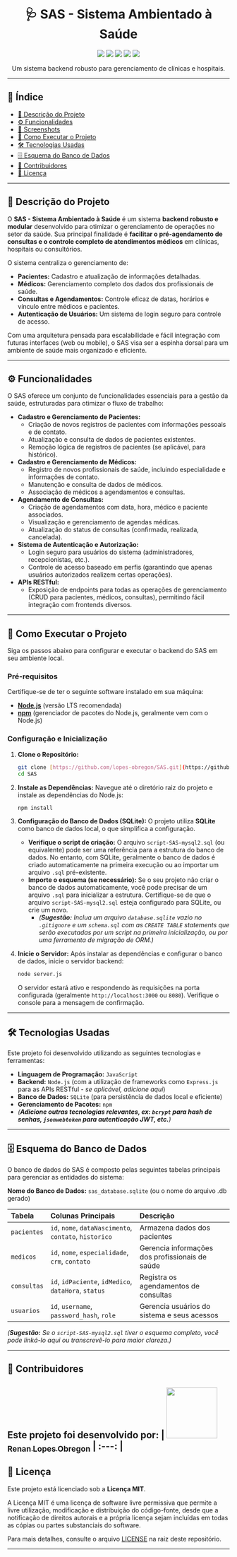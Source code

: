 <h1 align="center">🩺 SAS - Sistema Ambientado à Saúde</h1>

<p align="center">
  <img src="https://img.shields.io/static/v1?label=STATUS&message=EM%20DESENVOLVIMENTO&color=yellow&style=for-the-badge"/>
  <img src="https://img.shields.io/github/stars/lopes-obregon/SAS?style=social"/>
  <img src="https://img.shields.io/github/languages/top/lopes-obregon/SAS?color=blue&style=for-the-badge"/>
  <img src="https://img.shields.io/github/last-commit/lopes-obregon/SAS?color=green&style=for-the-badge"/>
  <a href="https://opensource.org/licenses/MIT">
    <img src="https://img.shields.io/badge/License-MIT-yellow.svg?style=for-the-badge"/>
  </a>
</p>

<p align="center">
  Um sistema backend robusto para gerenciamento de clínicas e hospitais.
</p>

---

## 📑 Índice

* [📌 Descrição do Projeto](#-descrição-do-projeto)
* [⚙️ Funcionalidades](#-funcionalidades)
* [🧪 Screenshots](#-screenshots)
* [🚀 Como Executar o Projeto](#-como-executar-o-projeto)
* [🛠️ Tecnologias Usadas](#-tecnologias-usadas)
* [🗄️ Esquema do Banco de Dados](#-esquema-do-banco-de-dados)
* [👥 Contribuidores](#-contribuidores)
* [📄 Licença](#-licença)

---

## 📌 Descrição do Projeto

O **SAS - Sistema Ambientado à Saúde** é um sistema **backend robusto e modular** desenvolvido para otimizar o gerenciamento de operações no setor da saúde. Sua principal finalidade é **facilitar o pré-agendamento de consultas e o controle completo de atendimentos médicos** em clínicas, hospitais ou consultórios.

O sistema centraliza o gerenciamento de:
* **Pacientes:** Cadastro e atualização de informações detalhadas.
* **Médicos:** Gerenciamento completo dos dados dos profissionais de saúde.
* **Consultas e Agendamentos:** Controle eficaz de datas, horários e vínculo entre médicos e pacientes.
* **Autenticação de Usuários:** Um sistema de login seguro para controle de acesso.

Com uma arquitetura pensada para escalabilidade e fácil integração com futuras interfaces (web ou mobile), o SAS visa ser a espinha dorsal para um ambiente de saúde mais organizado e eficiente.

---

## ⚙️ Funcionalidades

O SAS oferece um conjunto de funcionalidades essenciais para a gestão da saúde, estruturadas para otimizar o fluxo de trabalho:

* **Cadastro e Gerenciamento de Pacientes:**
    * Criação de novos registros de pacientes com informações pessoais e de contato.
    * Atualização e consulta de dados de pacientes existentes.
    * Remoção lógica de registros de pacientes (se aplicável, para histórico).
* **Cadastro e Gerenciamento de Médicos:**
    * Registro de novos profissionais de saúde, incluindo especialidade e informações de contato.
    * Manutenção e consulta de dados de médicos.
    * Associação de médicos a agendamentos e consultas.
* **Agendamento de Consultas:**
    * Criação de agendamentos com data, hora, médico e paciente associados.
    * Visualização e gerenciamento de agendas médicas.
    * Atualização do status de consultas (confirmada, realizada, cancelada).
* **Sistema de Autenticação e Autorização:**
    * Login seguro para usuários do sistema (administradores, recepcionistas, etc.).
    * Controle de acesso baseado em perfis (garantindo que apenas usuários autorizados realizem certas operações).
* **APIs RESTful:**
    * Exposição de endpoints para todas as operações de gerenciamento (CRUD para pacientes, médicos, consultas), permitindo fácil integração com frontends diversos.

---



## 🚀 Como Executar o Projeto

Siga os passos abaixo para configurar e executar o backend do SAS em seu ambiente local.

### Pré-requisitos

Certifique-se de ter o seguinte software instalado em sua máquina:
* [**Node.js**](https://nodejs.org/en/download/) (versão LTS recomendada)
* [**npm**](https://www.npmjs.com/get-npm) (gerenciador de pacotes do Node.js, geralmente vem com o Node.js)

### Configuração e Inicialização

1.  **Clone o Repositório:**
    ```bash
    git clone [https://github.com/lopes-obregon/SAS.git](https://github.com/lopes-obregon/SAS.git)
    cd SAS
    ```

2.  **Instale as Dependências:**
    Navegue até o diretório raiz do projeto e instale as dependências do Node.js:
    ```bash
    npm install
    ```

3.  **Configuração do Banco de Dados (SQLite):**
    O projeto utiliza **SQLite** como banco de dados local, o que simplifica a configuração.
    * **Verifique o script de criação:** O arquivo `script-SAS-mysql2.sql` (ou equivalente) pode ser uma referência para a estrutura do banco de dados. No entanto, com SQLite, geralmente o banco de dados é criado automaticamente na primeira execução ou ao importar um arquivo `.sql` pré-existente.
    * **Importe o esquema (se necessário):** Se o seu projeto não criar o banco de dados automaticamente, você pode precisar de um arquivo `.sql` para inicializar a estrutura. Certifique-se de que o arquivo `script-SAS-mysql2.sql` esteja configurado para SQLite, ou crie um novo.
        * *(**Sugestão:** Inclua um arquivo `database.sqlite` vazio no `.gitignore` e um `schema.sql` com as `CREATE TABLE` statements que serão executadas por um script na primeira inicialização, ou por uma ferramenta de migração de ORM.)*

4.  **Inicie o Servidor:**
    Após instalar as dependências e configurar o banco de dados, inicie o servidor backend:
    ```bash
    node server.js
    ```
    O servidor estará ativo e respondendo às requisições na porta configurada (geralmente `http://localhost:3000` ou `8080`). Verifique o console para a mensagem de confirmação.

---

## 🛠️ Tecnologias Usadas

Este projeto foi desenvolvido utilizando as seguintes tecnologias e ferramentas:

* **Linguagem de Programação:** `JavaScript`
* **Backend:** `Node.js` (com a utilização de frameworks como `Express.js` para as APIs RESTful - *se aplicável, adicione aqui*)
* **Banco de Dados:** `SQLite` (para persistência de dados local e eficiente)
* **Gerenciamento de Pacotes:** `npm`
* *(**Adicione outras tecnologias relevantes, ex: `bcrypt` para hash de senhas, `jsonwebtoken` para autenticação JWT, etc.**)*

---

## 🗄️ Esquema do Banco de Dados

O banco de dados do SAS é composto pelas seguintes tabelas principais para gerenciar as entidades do sistema:

**Nome do Banco de Dados:** `sas_database.sqlite` (ou o nome do arquivo .db gerado)

| Tabela       | Colunas Principais                                       | Descrição                                         |
| :----------- | :------------------------------------------------------- | :------------------------------------------------ |
| `pacientes`  | `id`, `nome`, `dataNascimento`, `contato`, `historico`   | Armazena dados dos pacientes                     |
| `medicos`    | `id`, `nome`, `especialidade`, `crm`, `contato`          | Gerencia informações dos profissionais de saúde |
| `consultas`  | `id`, `idPaciente`, `idMedico`, `dataHora`, `status`     | Registra os agendamentos de consultas            |
| `usuarios`   | `id`, `username`, `password_hash`, `role`              | Gerencia usuários do sistema e seus acessos      |

*(**Sugestão:** Se o `script-SAS-mysql2.sql` tiver o esquema completo, você pode linká-lo aqui ou transcrevê-lo para maior clareza.)*

---


## 👥 Contribuidores

Este projeto foi desenvolvido por:
| [<img loading="lazy" src="https://avatars.githubusercontent.com/u/45721862?v=4" width=115><br><sub>Renan Lopes Obregon</sub>](https://github.com/lopes-obregon) 
| :---: |
---

## 📄 Licença

Este projeto está licenciado sob a **Licença MIT**.

A Licença MIT é uma licença de software livre permissiva que permite a livre utilização, modificação e distribuição do código-fonte, desde que a notificação de direitos autorais e a própria licença sejam incluídas em todas as cópias ou partes substanciais do software.

Para mais detalhes, consulte o arquivo [LICENSE](LICENSE) na raiz deste repositório.

---
